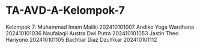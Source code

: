# TA-AVD-A-Kelompok-7

Kelompok 7:
Muhammad Imam Maliki      		202410101007
Andiko Yoga Wardhana      		202410101036
Naufalaqil Austra Dwi Putra		202410101053
Jastin Theo Hariyono      		202410101105
Bachtiar Diaz Dzulfikar   		202410101112
